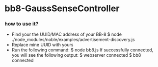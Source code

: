 # bb8-GaussSenseController

### how to use it?
* Find your the UUID/MAC address of your BB-8
        $ node ./node_modules/noble/examples/advertisement-discovery.js
* Replace mine UUID with yours
* Run the following command:
        $ node bb8.js
    If successfully connected, you will see the following output:
        $ webserver connected
        $ bb8 connected
